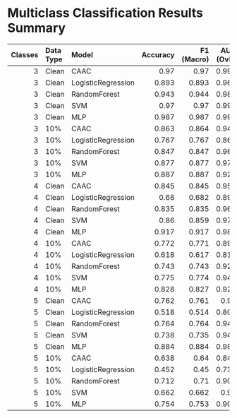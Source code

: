 # Multiclass Classification Results Summary

|   Classes | Data Type   | Model              |   Accuracy |   F1 (Macro) |   AUC (OvR) | Train Time   |
|----------:|:------------|:-------------------|-----------:|-------------:|------------:|:-------------|
|         3 | Clean       | CAAC               |      0.97  |        0.97  |       0.994 | 1.71s        |
|         3 | Clean       | LogisticRegression |      0.893 |        0.893 |       0.968 | 0.01s        |
|         3 | Clean       | RandomForest       |      0.943 |        0.944 |       0.989 | 0.12s        |
|         3 | Clean       | SVM                |      0.97  |        0.97  |       0.994 | 0.02s        |
|         3 | Clean       | MLP                |      0.987 |        0.987 |       0.995 | 0.46s        |
|         3 | 10%         | CAAC               |      0.863 |        0.864 |       0.945 | 1.18s        |
|         3 | 10%         | LogisticRegression |      0.767 |        0.767 |       0.868 | 0.00s        |
|         3 | 10%         | RandomForest       |      0.847 |        0.847 |       0.962 | 0.12s        |
|         3 | 10%         | SVM                |      0.877 |        0.877 |       0.974 | 0.03s        |
|         3 | 10%         | MLP                |      0.887 |        0.887 |       0.929 | 0.46s        |
|         4 | Clean       | CAAC               |      0.845 |        0.845 |       0.951 | 1.36s        |
|         4 | Clean       | LogisticRegression |      0.68  |        0.682 |       0.892 | 0.00s        |
|         4 | Clean       | RandomForest       |      0.835 |        0.835 |       0.963 | 0.17s        |
|         4 | Clean       | SVM                |      0.86  |        0.859 |       0.975 | 0.07s        |
|         4 | Clean       | MLP                |      0.917 |        0.917 |       0.989 | 0.60s        |
|         4 | 10%         | CAAC               |      0.772 |        0.771 |       0.899 | 1.02s        |
|         4 | 10%         | LogisticRegression |      0.618 |        0.617 |       0.815 | 0.00s        |
|         4 | 10%         | RandomForest       |      0.743 |        0.743 |       0.925 | 0.17s        |
|         4 | 10%         | SVM                |      0.775 |        0.774 |       0.949 | 0.08s        |
|         4 | 10%         | MLP                |      0.828 |        0.827 |       0.927 | 0.61s        |
|         5 | Clean       | CAAC               |      0.762 |        0.761 |       0.91  | 3.03s        |
|         5 | Clean       | LogisticRegression |      0.518 |        0.514 |       0.808 | 0.00s        |
|         5 | Clean       | RandomForest       |      0.764 |        0.764 |       0.943 | 0.22s        |
|         5 | Clean       | SVM                |      0.738 |        0.735 |       0.944 | 0.17s        |
|         5 | Clean       | MLP                |      0.884 |        0.884 |       0.984 | 2.44s        |
|         5 | 10%         | CAAC               |      0.638 |        0.64  |       0.846 | 2.11s        |
|         5 | 10%         | LogisticRegression |      0.452 |        0.45  |       0.738 | 0.00s        |
|         5 | 10%         | RandomForest       |      0.712 |        0.71  |       0.909 | 0.22s        |
|         5 | 10%         | SVM                |      0.662 |        0.662 |       0.91  | 0.18s        |
|         5 | 10%         | MLP                |      0.754 |        0.753 |       0.906 | 3.18s        |